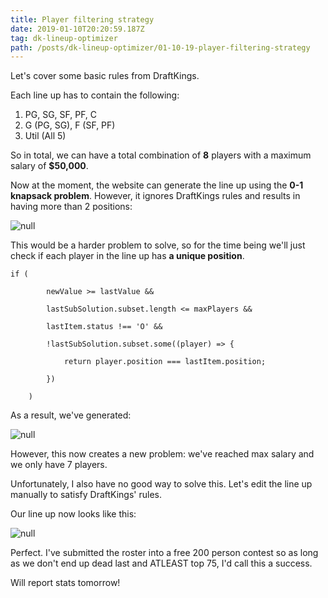 ```yaml
---
title: Player filtering strategy
date: 2019-01-10T20:20:59.187Z
tag: dk-lineup-optimizer
path: /posts/dk-lineup-optimizer/01-10-19-player-filtering-strategy
---
```

Let's cover some basic rules from DraftKings.

Each line up has to contain the following:

1. PG, SG, SF, PF, C
2. G (PG, SG), F (SF, PF)
3. Util (All 5)

So in total, we can have a total combination of **8** players with a maximum salary of **$50,000**.

Now at the moment, the website can generate the line up using the **0-1 knapsack problem**. However, it ignores DraftKings rules and results in having more than 2 positions:

![null](/../images/assets/01-10-19-players-filtering-strategy.png)

This would be a harder problem to solve, so for the time being we'll just check if each player in the line up has **a unique position**.

```
if (
```

```
		newValue >= lastValue &&
```

```
		lastSubSolution.subset.length <= maxPlayers &&
```

```
		lastItem.status !== 'O' &&
```

```
		!lastSubSolution.subset.some((player) => {
```

```
			return player.position === lastItem.position;
```

```
		})
```

```
	)
```

As a result, we've generated:

![null](/../images/assets/01-10-19-players-filtering-strategy-2.png)

However, this now creates a new problem: we've reached max salary and we only have 7 players.

Unfortunately, I also have no good way to solve this. Let's edit the line up manually to satisfy DraftKings' rules.

Our line up now looks like this:

![null](/../images/assets/01-10-19-players-filtering-strategy-3.png)

Perfect. I've submitted the roster into a free 200 person contest so as long as we don't end up dead last and ATLEAST top 75, I'd call this a success.

Will report stats tomorrow!

